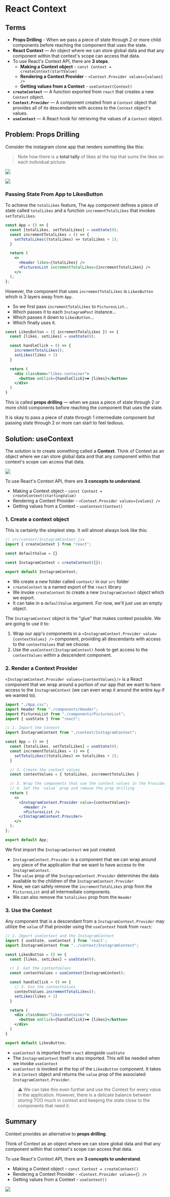 # React Context

## Terms

- **Props Drilling** - When we pass a piece of state through 2 or more child components before reaching the component that uses the state.
- **React Context** — An object where we can store global data and that any component within that context's scope can access that data. 
- To use React's Context API, there are **3 steps**.
  - **Making a Context object** - `const Context = createContext(startValue)`
  - **Rendering a Context Provider** - `<Context.Provider values={values} />`
  - **Getting values from a Context** - `useContext(Context)`
- **`createContext`** — A function exported from `react` that creates a new `Context` object.
- **`Context.Provider`** — A component created from a `Context` object that provides all of its descendants with access to the `Context` object's values.
- **`useContext`** — A React hook for retrieving the values of a `Context` object.


## Problem: Props Drilling

Consider the instagram clone app that renders something like this:

> Note how there is a **total tally** of likes at the top that sums the likes on each individual picture.

![](./notes-img/instapets-screenshot.png)

![](./notes-img/instacat-component-tree.svg)

### Passing State From App to LikesButton

To achieve the `totalLikes` feature, The `App` component defines a piece of state called `totalLikes` and a function `incrementTotalLikes` that invokes `setTotalLikes`.

```jsx
const App = () => {
  const [totalLikes, setTotalLikes] = useState(0);
  const incrementTotalLikes = () => {
    setTotalLikes((totalLikes) => totalLikes + 1);
  }

  return (
    <>
      <Header likes={totalLikes} />
      <PicturesList incrementTotalLikes={incrementTotalLikes} />
    </>
  );
};
```

However, the component that uses `incrementTotalLikes` is `LikesButton` which is 3 layers away from `App`. 
* So we first pass `incrementTotalLikes` to `PicturesList`...
* Which passes it to each `InstagramPost` instance...
* Which passes it down to `LikesButton`...
* Which finally uses it.

```jsx
const LikesButton = ({ incrementTotalLikes }) => {
  const [likes, setLikes] = useState(0);

  const handleClick = () => {
    incrementTotalLikes();
    setLikes(likes + 1)
  }

  return (
    <div className="likes-container">
      <button onClick={handleClick}>❤️ {likes}</button>
    </div>
  )
}
```

This is called **props drilling** — when we pass a piece of state through 2 or more child components before reaching the component that uses the state.

It is okay to pass a piece of state through 1 intermediate component but passing state through 2 or more can start to feel tedious.

## Solution: useContext

The solution is to create something called a **Context**. Think of Context as an object where we can store global data and that any component within that context's scope can access that data.

<img src='./notes-img/instagram-context-diagram.svg' style="max-width: 800px">

To use React's Context API, there are **3 concepts to understand**.

- Making a Context object - `const Context = createContext(startingValue)`
- Rendering a Context Provider - `<Context.Provider values={values} />`
- Getting values from a Context - `useContext(Context)`

### 1. Create a context object

This is certainly the simplest step. It will almost always look like this:

```jsx
// src/context/InstagramContext.jsx
import { createContext } from "react";

const defaultValue = {}

const InstagramContext = createContext({});

export default InstagramContext;
```

- We create a new folder called `context/` in our `src` folder
- `createContext` is a named export of the `react` library
- We invoke `createContext` to create a new `InstagramContext` object which we export.
- It can take in a `defaultValue` argument. For now, we'll just use an empty object.

The `InstagramContext` object is the "glue" that makes context possible. We are going to use it to:
1. Wrap our app's components in a `<InstagramContext.Provider value={contextValues} />` component, providing all descendants with access to the `contextValues` that we choose.
2. Use the `useContext(InstagramContext)` hook to get access to the `contextValues` within a descendent component.

### 2. Render a Context Provider

`<InstagramContext.Provider values={contextValues}/>` is a React component that we wrap around a portion of our app that we want to have access to the `InstagramContext` (we can even wrap it around the entire `App` if we wanted to).

```jsx
import "./App.css";
import Header from "./components/Header";
import PicturesList from "./components/PicturesList";
import { useState } from "react";

// 1. Import the Context
import InstagramContext from "./context/InstagramContext";

const App = () => {
  const [totalLikes, setTotalLikes] = useState(0);
  const incrementTotalLikes = () => {
    setTotalLikes((totalLikes) => totalLikes + 1);
  }

  // 2. Create the context values
  const contextValues = { totalLikes, incrementTotalLikes }

  // 3. Wrap the components that use the context values in the Provider
  // 4. Set the `value` prop and remove the prop drilling
  return (
    <>
      <InstagramContext.Provider value={contextValues}>
        <Header />
        <PicturesList />
      </InstagramContext.Provider>
    </>
  );
};

export default App;
```

   We first import the `InstagramContext` we just created.
- `InstagramContext.Provider` is a component that we can wrap around any piece of the application that we want to have access to the `InstagramContext`.
- The `value` prop of the `InstagramContext.Provider` determines the data available to the children of the `InstagramContext.Provider`
- Now, we can safely remove the `incrementTotalLikes` prop from the `PicturesList` and all intermediate components.
- We can also remove the `totalLikes` prop from the `Header`

### 3. Use the Context

Any component that is a descendant from a `InstagramContext.Provider` may utilize the `value` of that provider using the `useContext` hook from `react`:

```jsx
// 1. Import useContext and the InstagramContext
import { useState, useContext } from 'react';
import InstagramContext from "../context/InstagramContext";

const LikesButton = () => {
  const [likes, setLikes] = useState(0);

  // 2. Get the contextValues
  const contextValues = useContext(InstagramContext);

  const handleClick = () => {
    // 3. Use the contextValues
    contextValues.incrementTotalLikes();
    setLikes(likes + 1)
  }

  return (
    <div className="likes-container">
      <button onClick={handleClick}>❤️ {likes}</button>
    </div>
  )
}

export default LikesButton;
```

- `useContext` is imported from `react` alongside `useState`
- The `InstagramContext` itself is also imported. This will be needed when we invoke `useContext`
- `useContext` is invoked at the top of the `LikesButton` component. It takes in a `Context` object and returns the `value` prop of the associated `InstagramContext.Provider`.

> ⚠️ We can take this even further and use the Context for every value in the application. However, there is a delicate balance between storing TOO much in context and keeping the state close to the components that need it.

## Summary

Context provides an alternative to **props drilling**.

Think of Context as an object where we can store global data and that any component within that context's scope can access that data.

To use React's Context API, there are **3 concepts to understand**.

- Making a Context object - `const Context = createContext()`
- Rendering a Context Provider - `<Context.Provider values={} />`
- Getting values from a Context - `useContext()`

<img src='./notes-img/instagram-context-diagram.svg' style="max-width: 800px">